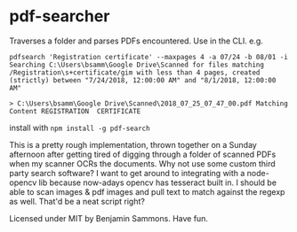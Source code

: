 # pdf-searcher

Traverses a folder and parses PDFs encountered. Use in the CLI. e.g.

```
pdfsearch 'Registration certificate' --maxpages 4 -a 07/24 -b 08/01 -i
Searching C:\Users\bsamm\Google Drive\Scanned for files matching /Registration\s+certificate/gim with less than 4 pages, created (strictly) between "7/24/2018, 12:00:00 AM" and "8/1/2018, 12:00:00 AM"

> C:\Users\bsamm\Google Drive\Scanned\2018_07_25_07_47_00.pdf Matching Content REGISTRATION  CERTIFICATE
```

install with `npm install -g pdf-search`

This is a pretty rough implementation, thrown together on a Sunday afternoon after getting tired of digging through a folder of scanned PDFs when my scanner OCRs the documents. Why not use some custom third party search software? I want to get around to integrating with a node-opencv lib because now-adays opencv has tesseract built in. I should be able to scan images & pdf images and pull text to match against the regexp as well. That'd be a neat script right?

Licensed under MIT by Benjamin Sammons. Have fun.
